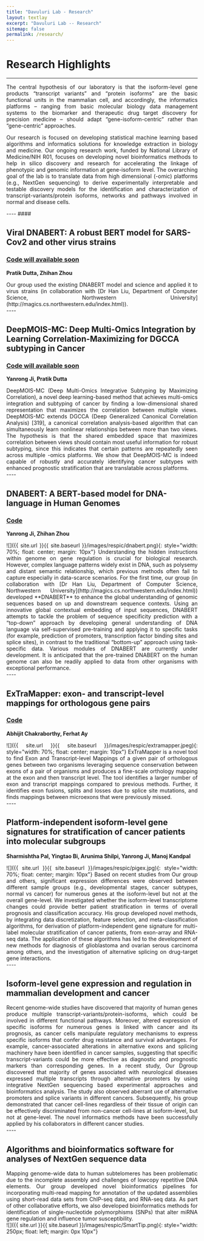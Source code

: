 ```yaml
---
title: "Davuluri Lab - Research"
layout: textlay
excerpt: "Davuluri Lab -- Research"
sitemap: false
permalink: /research/
---
```


# Research Highlights
---

<div style="text-align: justify">
The central hypothesis of our laboratory is that the isoform-level gene products “transcript variants” and “protein isoforms” are the basic functional units in the mammalian cell, and accordingly, the informatics platforms – ranging from basic molecular biology data management systems to the biomarker and therapeutic drug target discovery for precision medicine – should adapt “gene-isoform-centric” rather than “gene-centric” approaches. 

Our research is focused on developing statistical machine learning based algorithms and informatics solutions for knowledge extraction in biology and medicine. Our ongoing research work, funded by National Library of Medicine/NIH R01, focuses on developing novel bioinformatics methods to help in silico discovery and research for accelerating the linkage of phenotypic and genomic information at gene-isoform level. The overarching goal of the lab is to translate data from high dimensional (-omic) platforms (e.g., NextGen sequencing) to derive experimentally interpretable and testable discovery models for the identification and characterization of transcript-variants/protein isoforms, networks and pathways involved in normal and disease cells. 
</div>
----
####


<!-- #### Summary of Ongoing and Past Research Projects: -->


## Viral DNABERT: A robust BERT model for SARS-Cov2 and other virus strains
### [Code will available soon]()
**Pratik Dutta, Zhihan Zhou**
<div style="text-align: justify">
Our group used the existing DNABERT model and science and applied it to virus strains (in collaboration with [Dr Han Liu, Department of Computer Science, Northwestern University](http://magics.cs.northwestern.edu/index.html)).
</div>
----

## DeepMOIS-MC: Deep Multi-Omics Integration by Learning Correlation-Maximizing for DGCCA subtyping in Cancer
### [Code will available soon]()
**Yanrong Ji, Pratik Dutta**
<div style="text-align: justify">
DeepMOIS-MC (Deep Multi-Omics Integrative Subtyping by Maximizing Correlation), a novel deep learning-based method that achieves multi-omics integration and subtyping of cancer by finding a low-dimensional shared representation that maximizes the correlation between multiple views. DeepMOIS-MC extends DGCCA (Deep Generalized Canonical Correlation Analysis) [319], a canonical correlation analysis-based algorithm that can simultaneously learn nonlinear relationships between more than two views. The hypothesis is that the shared embedded space that maximizes correlation between views should contain most useful information for robust subtyping, since this indicates that certain patterns are repeatedly seen across multiple -omics platforms. We show that DeepMOIS-MC is indeed capable of robustly and accurately identifying cancer subtypes with enhanced prognostic stratification that are translatable across platforms.
</div>
----

## DNABERT: A BERT-based model for DNA-language in Human Genomes
### [Code](https://github.com/RDavuluri-Lab-SUNY-STONYBROOK/DNABERT)
**Yanrong Ji, Zhihan Zhou**
<div style="text-align: justify">
![]({{ site.url }}{{ site.baseurl }}/images/respic/dnabert.png){: style="width: 70%; float: center; margin: 10px"} 
Understanding the hidden instructions within genome on gene regulation is crucial for biological research. However, complex language patterns widely exist in DNA, such as polysemy and distant semantic relationship, which previous methods often fail to capture especially in data-scarce scenarios. For the first time, our group (in collaboration with [Dr Han Liu, Department of Computer Science, Northwestern University](http://magics.cs.northwestern.edu/index.html)) developed **DNABERT** to enhance the global understanding of genomic sequences based on up and downstream sequence contexts. Using an innovative global contextual embedding of input sequences, DNABERT attempts to tackle the problem of sequence specificity prediction with a “top-down” approach by developing general understanding of DNA language via self-supervised pre-training and applying it to specific tasks (for example, prediction of promoters, transcription factor binding sites and splice sites), in contrast to the traditional “bottom-up” approach using task-specific data. Various modules of DNABERT are currently under development. It is anticipated that the pre-trained DNABERT on the human genome can also be readily applied to data from other organisms with exceptional performance.
</div>
----

## ExTraMapper: exon- and transcript-level mappings for orthologous gene pairs
### [Code](https://github.com/RDavuluri-Lab-SUNY-STONYBROOK/ExTraMapper)
**Abhijit Chakraborthy, Ferhat Ay**
<div style="text-align: justify">
![]({{ site.url }}{{ site.baseurl }}/images/respic/extramapper.jpeg){: style="width: 70%; float: center; margin: 10px"}
ExTraMapper is a novel tool to find Exon and Transcript-level Mappings of a given pair of orthologous genes between two organisms leveraging sequence conservation between exons of a pair of organisms and produces a fine-scale orthology mapping at the exon and then transcript level. The tool identifies a larger number of exon and transcript mappings compared to previous methods. Further, it identifies exon fusions, splits and losses due to splice site mutations, and finds mappings between microexons that were previously missed.
</div>
---- 

## Platform-independent isoform-level gene signatures for stratification of cancer patients into molecular subgroups
**Sharmishtha Pal, Yingtao Bi, Arunima Shilpi, Yanrong Ji, Manoj Kandpal**
<div style="text-align: justify">
![]({{ site.url }}{{ site.baseurl }}/images/respic/pigex.jpg){: style="width: 70%; float: center; margin: 10px"}
Based on recent studies from Our group and others, significant expression differences were observed between different sample groups (e.g., developmental stages, cancer subtypes, normal vs cancer) for numerous genes at the isoform-level but not at the overall gene-level. We investigated whether the isoform-level transcriptome changes could provide better patient stratification in terms of overall prognosis and classification accuracy. His group developed novel methods, by integrating data discretization, feature selection, and meta-classification algorithms, for derivation of platform-independent gene signature for multi-label molecular stratification of cancer patients, from exon-array and RNA-seq data. The application of these algorithms has led to the development of new methods for diagnosis of glioblastoma and ovarian serous carcinoma among others, and the investigation of alternative splicing on drug-target gene interactions.
</div>
---- 

## Isoform-level gene expression and regulation in mammalian development and cancer
<div style="text-align: justify">
Recent genome-wide studies have discovered that majority of human genes produce multiple transcript-variants/protein-isoforms, which could be involved in different functional pathways. Moreover, altered expression of specific isoforms for numerous genes is linked with cancer and its prognosis, as cancer cells manipulate regulatory mechanisms to express specific isoforms that confer drug resistance and survival advantages. For example, cancer-associated alterations in alternative exons and splicing machinery have been identified in cancer samples, suggesting that specific transcript-variants could be more effective as diagnostic and prognostic markers than corresponding genes. In a recent study, Our Dgroup discovered that majority of genes associated with neurological diseases expressed multiple transcripts through alternative promoters by using integrative NextGen sequencing based experimental approaches and bioinformatics analysis. The study also observed aberrant use of alternative promoters and splice variants in different cancers. Subsequently, his group demonstrated that cancer cell-lines regardless of their tissue of origin can be effectively discriminated from non-cancer cell-lines at isoform-level, but not at gene-level. The novel informatics methods have been successfully applied by his collaborators in different cancer studies.
</div>
---- 

## Algorithms and bioinformatics software for analyses of NextGen sequence data
<div style="text-align: justify">
Mapping genome-wide data to human subtelomeres has been problematic due to the incomplete assembly and challenges of lowcopy repetitive DNA elements. Our group developed novel bioinformatics pipelines for incorporating multi-read mapping for annotation of the updated assemblies using short-read data sets from ChIP-seq data, and RNA-seq data. As part of other collaborative efforts, we also developed bioinformatics methods for identification of single-nucleotide polymorphisms (SNPs) that alter miRNA gene regulation and influence tumor susceptibility. 
</div>
![]({{ site.url }}{{ site.baseurl }}/images/respic/SmartTip.png){: style="width: 250px; float: left; margin: 0px  10px"}


